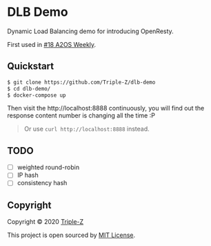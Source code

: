 # DLB Demo

Dynamic Load Balancing demo for introducing OpenResty.

First used in [#18 A2OS Weekly](https://github.com/NUAA-Open-Source/weekly/issues/7).

## Quickstart

```bash
$ git clone https://github.com/Triple-Z/dlb-demo
$ cd dlb-demo/
$ docker-compose up
```

Then visit the http://localhost:8888 continuously, you will find out the response content number is changing all the time :P

> Or use `curl http://localhost:8888` instead.

## TODO

- [ ] weighted round-robin
- [ ] IP hash
- [ ] consistency hash

## Copyright

Copyright &copy; 2020 [Triple-Z](https://github.com/Triple-Z)

This project is open sourced by [MIT License](./LICENSE.md).
